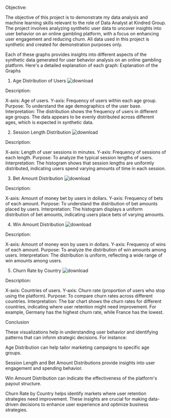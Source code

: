 Objective:

The objective of this project is to demonstrate my data analysis and machine learning skills relevant to the role of Data Analyst at Kindred Group. The project involves analyzing synthetic user data to uncover insights into user behavior on an online gambling platform, with a focus on enhancing user engagement and reducing churn. All data used in this project is synthetic and created for demonstration purposes only.

Each of these graphs provides insights into different aspects of the synthetic data generated for user behavior analysis on an online gambling platform. Here's a detailed explanation of each graph:
Explanation of the Graphs


1. Age Distribution of Users
![download](https://github.com/danilablagorodniy37/User-Behavior-Analysis-for-Kindred-Group/assets/74470460/3b5c79bc-7207-4748-8601-e429b0432b37)

Description:

X-axis: Age of users. Y-axis: Frequency of users within each age group. Purpose: To understand the age demographics of the user base. Interpretation: The distribution shows the frequency of users in different age groups. The data appears to be evenly distributed across different ages, which is expected in synthetic data.


2. Session Length Distribution
![download](https://github.com/danilablagorodniy37/User-Behavior-Analysis-for-Kindred-Group/assets/74470460/01701ca4-ef55-4176-9e2c-a23041763226)

Description:

X-axis: Length of user sessions in minutes. Y-axis: Frequency of sessions of each length. Purpose: To analyze the typical session lengths of users. Interpretation: The histogram shows that session lengths are uniformly distributed, indicating users spend varying amounts of time in each session.


3. Bet Amount Distribution
![download](https://github.com/danilablagorodniy37/User-Behavior-Analysis-for-Kindred-Group/assets/74470460/5984e8f8-53e2-49a1-b56d-71aafae54f8c)

Description:

X-axis: Amount of money bet by users in dollars. Y-axis: Frequency of bets of each amount. Purpose: To understand the distribution of bet amounts placed by users. Interpretation: The histogram displays a uniform distribution of bet amounts, indicating users place bets of varying amounts.

4. Win Amount Distribution
![download](https://github.com/danilablagorodniy37/User-Behavior-Analysis-for-Kindred-Group/assets/74470460/d1398c00-1ebd-4416-bcaf-4a11c336907b)

Description:

X-axis: Amount of money won by users in dollars. Y-axis: Frequency of wins of each amount. Purpose: To analyze the distribution of win amounts among users. Interpretation: The distribution is uniform, reflecting a wide range of win amounts among users.


5. Churn Rate by Country
![download](https://github.com/danilablagorodniy37/User-Behavior-Analysis-for-Kindred-Group/assets/74470460/a3e35332-0309-4e86-8177-43a9fe04cd8e)

Description:

X-axis: Countries of users. Y-axis: Churn rate (proportion of users who stop using the platform). Purpose: To compare churn rates across different countries. Interpretation: The bar chart shows the churn rates for different countries, indicating where user retention might need improvement. For example, Germany has the highest churn rate, while France has the lowest.

Conclusion

These visualizations help in understanding user behavior and identifying patterns that can inform strategic decisions. For instance:

Age Distribution can help tailor marketing campaigns to specific age groups.

Session Length and Bet Amount Distributions provide insights into user engagement and spending behavior.

Win Amount Distribution can indicate the effectiveness of the platform's payout structure.

Churn Rate by Country helps identify markets where user retention strategies need improvement. These insights are crucial for making data-driven decisions to enhance user experience and optimize business strategies.
